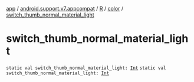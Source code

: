 [app](../../../index.md) / [android.support.v7.appcompat](../../index.md) / [R](../index.md) / [color](index.md) / [switch_thumb_normal_material_light](./switch_thumb_normal_material_light.md)

# switch_thumb_normal_material_light

`static val switch_thumb_normal_material_light: `[`Int`](https://kotlinlang.org/api/latest/jvm/stdlib/kotlin/-int/index.html)
`static val switch_thumb_normal_material_light: `[`Int`](https://kotlinlang.org/api/latest/jvm/stdlib/kotlin/-int/index.html)